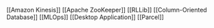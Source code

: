 [[Amazon Kinesis]]
[[Apache ZooKeeper]]
[[RLLib]]
[[Column-Oriented Database]]
[[MLOps]]
[[Desktop Application]]
[[Parcel]]